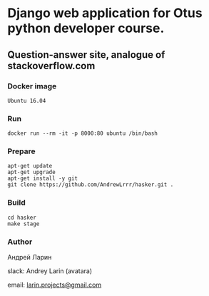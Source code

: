 # Django web application for Otus python developer course.

## Question-answer site, analogue of stackoverflow.com

### Docker image
```
Ubuntu 16.04
```

### Run
```
docker run --rm -it -p 8000:80 ubuntu /bin/bash
```

### Prepare
```
apt-get update
apt-get upgrade
apt-get install -y git
git clone https://github.com/AndrewLrrr/hasker.git .
```

### Build
```
cd hasker
make stage
```

### Author
Андрей Ларин

slack: Andrey Larin (avatara)

email: larin.projects@gmail.com
